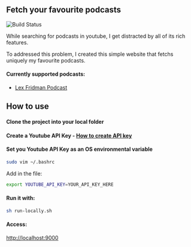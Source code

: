 ## Fetch your favourite podcasts

![Build Status](https://github.com/Danielratmiroff/yt-podcasts/actions/workflows/main.yml/badge.svg)

While searching for podcasts in youtube, I get distracted by all of its rich features.

To addressed this problem, I created this simple website that fetchs uniquely my favourite podcasts.

#### Currently supported podcasts:

- [Lex Fridman Podcast](https://www.youtube.com/c/lexfridman)

## How to use

#### Clone the project into your local folder

#### Create a Youtube API Key - [How to create API key](https://developers.google.com/youtube/registering_an_application)

#### Set you Youtube API Key as an OS environmental variable

```bash
sudo vim ~/.bashrc
```

Add in the file:

```bash
export YOUTUBE_API_KEY=YOUR_API_KEY_HERE
```

#### Run it with:

```bash
sh run-locally.sh
```

#### Access:

[http://localhost:9000](http://localhost:9000/)
